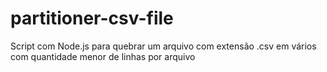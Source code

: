 # partitioner-csv-file
Script com Node.js para quebrar um arquivo com extensão .csv em vários com quantidade menor de linhas por arquivo
